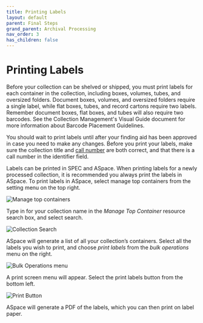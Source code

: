 ```yaml
---
title: Printing Labels
layout: default
parent: Final Steps
grand_parent: Archival Processing
nav_order: 3
has_children: false
---
```

# Printing Labels
Before your collection can be shelved or shipped, you must print labels for each container in the collection, including boxes, volumes, tubes, and oversized folders. Document boxes, volumes, and oversized folders require a single label, while flat boxes, tubes, and record cartons require two labels. Remember document boxes, flat boxes, and tubes will also require two barcodes. See the Collection Management's Visual Guide document for more information about Barcode Placement Guidelines.

You should wait to print labels until after your finding aid has been approved in case you need to make any changes. Before you print your labels, make sure the collection title and [call number](https://nypl.github.io/pres-docs/archivalProcessing/Processing_Proposal.html#division-call-number-dacs-21) are both correct, and that there is a call number in the identifier field. 

Labels can be printed in SPEC and ASpace. When printing labels for a newly processed collection, it is recommended you always print the labels in ASpace. To print labels in ASpace, select manage top containers from the setting menu on the top right. 

![Manage top containers](/Images/92-manage-top-containers.gif)

Type in for your collection name in the _Manage Top Container_ resource search box, and select search.

![Collection Search](/Images/93-collection-search.png)

ASpace will generate a list of all your collection’s containers. Select all the labels you wish to print, and choose _print labels_ from the _bulk operations_ menu on the right.

![Bulk Operations menu](/Images/94-bulk-operations-menu.png)

A print screen menu will appear. Select the print labels button from the bottom left.

![Print Button](/Images/95-print-button.png)

ASpace will generate a PDF of the labels, which you can then print on label paper.

